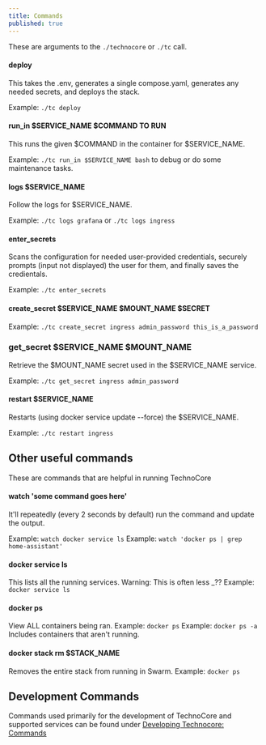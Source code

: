 ```yaml
---
title: Commands
published: true
---
```


These are arguments to the `./technocore` or `./tc` call. 

#### deploy
This takes the .env, generates a single compose.yaml, generates any needed secrets, and deploys the stack. 
    
Example: `./tc deploy`

#### run_in $SERVICE_NAME $COMMAND TO RUN
This runs the given $COMMAND in the container for $SERVICE_NAME. 

Example: `./tc run_in $SERVICE_NAME bash` to debug or do some maintenance tasks. 

#### logs $SERVICE_NAME
Follow the logs for $SERVICE_NAME. 

Example: `./tc logs grafana` or `./tc logs ingress`

#### enter_secrets
Scans the configuration for needed user-provided credentials, securely prompts (input not displayed) the user for them, and finally saves the credientals. 

Example: `./tc enter_secrets` 


#### create_secret $SERVICE_NAME $MOUNT_NAME $SECRET
Example: `./tc create_secret ingress admin_password this_is_a_password`

### get_secret $SERVICE_NAME $MOUNT_NAME
Retrieve the $MOUNT_NAME secret used in the $SERVICE_NAME service.
    
Example: `./tc get_secret ingress admin_password`

#### restart $SERVICE_NAME
Restarts (using docker service update --force) the $SERVICE_NAME. 
    
Example: `./tc restart ingress` 

## Other useful commands
These are commands that are helpful in running TechnoCore

#### watch 'some command goes here'
It'll repeatedly (every 2 seconds by default) run the command and update the output. 

Example: `watch docker service ls`
Example: `watch 'docker ps | grep home-assistant'`

#### docker service ls
This lists all the running services. 
Warning: This is often less _??
Example: `docker service ls`

#### docker ps
View ALL containers being ran. 
Example: `docker ps`
Example: `docker ps -a` Includes containers that aren't running.

#### docker stack rm $STACK_NAME
Removes the entire stack from running in Swarm. 
Example: `docker ps`

## Development Commands
Commands used primarily for the development of TechnoCore and supported services can be found under [Developing Technocore: Commands](../../developing-technocore/commands)